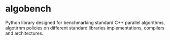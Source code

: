 # algobench
Python library designed for benchmarking standard C++ parallel algorithms, algotirhm policies on different standard libraries implementations, compilers and architectures.
